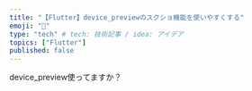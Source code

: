 ```yaml
---
title: "【Flutter】device_previewのスクショ機能を使いやすくする"
emoji: "🐙"
type: "tech" # tech: 技術記事 / idea: アイデア
topics: ["Flutter"]
published: false
---
```

device_preview使ってますか？